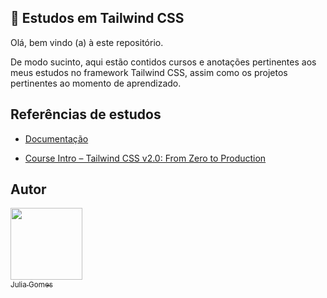 ## :ocean: Estudos em Tailwind CSS

Olá, bem vindo (a) à este repositório.

De modo sucinto, aqui estão contidos cursos e anotações pertinentes aos meus estudos no framework Tailwind CSS, assim como os projetos pertinentes ao momento de aprendizado.

## Referências de estudos

- [Documentação](https://tailwindcss.com/docs/installation)

- [Course Intro – Tailwind CSS v2.0: From Zero to Production](https://youtube.com/playlist?list=PL5f_mz_zU5eXWYDXHUDOLBE0scnuJofO0)

## Autor

[<img src="https://gcdnb.pbrd.co/images/tNTZEyqSrl84.png?o=1" width=115><br><sub>Julia Gomes</sub>](https://github.com/JuliaGomesDev)
